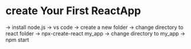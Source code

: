 # create Your First ReactApp
-> install node.js
-> vs code
-> create a new folder
-> change directory to react folder
-> npx-create-react my_app
-> change directory to my_app
-> npm start

